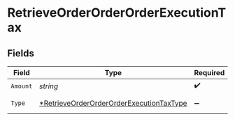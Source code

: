 # RetrieveOrderOrderOrderExecutionTax


## Fields

| Field                                                                                                          | Type                                                                                                           | Required                                                                                                       | Description                                                                                                    |
| -------------------------------------------------------------------------------------------------------------- | -------------------------------------------------------------------------------------------------------------- | -------------------------------------------------------------------------------------------------------------- | -------------------------------------------------------------------------------------------------------------- |
| `Amount`                                                                                                       | *string*                                                                                                       | :heavy_check_mark:                                                                                             | N/A                                                                                                            |
| `Type`                                                                                                         | [*RetrieveOrderOrderOrderExecutionTaxType](../../models/operations/retrieveorderorderorderexecutiontaxtype.md) | :heavy_minus_sign:                                                                                             | Tax type<br/>* TOTAL -                                                                                         |